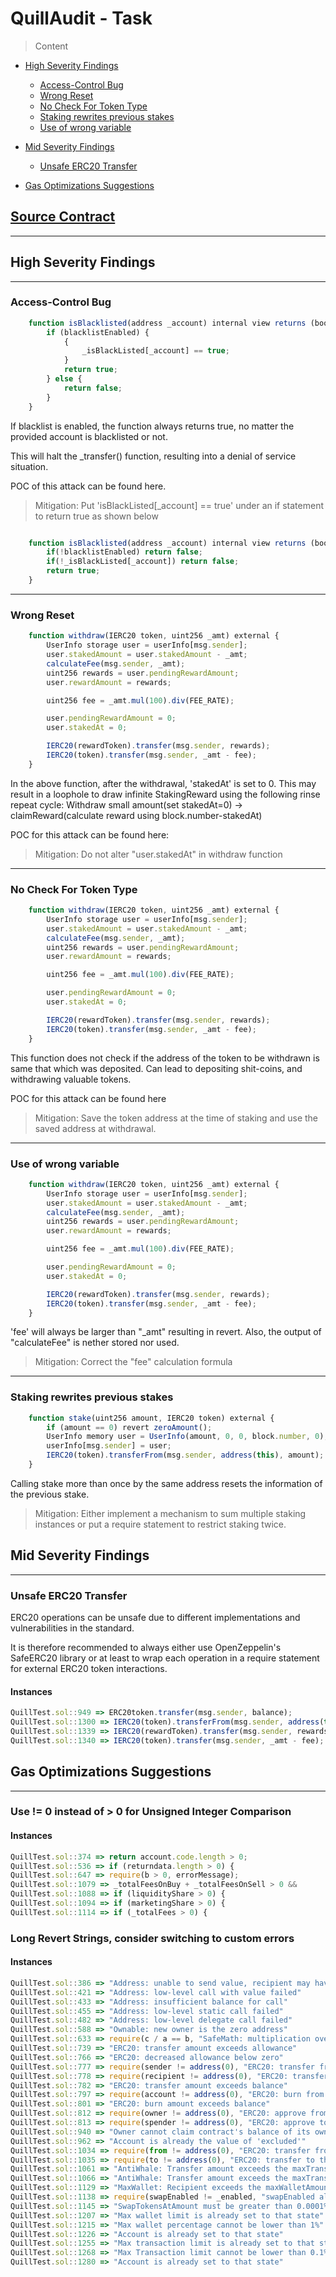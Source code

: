 # QuillAudit - Task

> Content

- [High Severity Findings](#high-severity-findings)

  - [Access-Control Bug](#access-control-bug)
  - [Wrong Reset](#wrong-reset)
  - [No Check For Token Type](#no-check-for-token-type)
  - [Staking rewrites previous stakes](#staking-rewrites-previous-stakes)
  - [Use of wrong variable](#use-of-wrong-variable)

- [Mid Severity Findings](#mid-severity-findings)

  - [Unsafe ERC20 Transfer](#unsafe-erc20-transfer)

- [Gas Optimizations Suggestions](#gas-optimizations-suggestions)

## [Source Contract](https://github.com/Quillhash/Audit_mocks/blob/main/QuillTest.sol)

---

## High Severity Findings

---

### Access-Control Bug

```js
    function isBlacklisted(address _account) internal view returns (bool) {
        if (blacklistEnabled) {
            {
                _isBlackListed[_account] == true;
            }
            return true;
        } else {
            return false;
        }
    }
```

If blacklist is enabled, the function always returns true, no matter the provided account is blacklisted or not.

This will halt the \_transfer() function, resulting into a denial of service situation.

POC of this attack can be found here.

> Mitigation: Put 'isBlackListed[_account] == true' under an if statement to return true as shown below

```js

    function isBlacklisted(address _account) internal view returns (bool) {
        if(!blacklistEnabled) return false;
        if(!_isBlackListed[_account]) return false;
        return true;
    }
```

---

### Wrong Reset

```js
    function withdraw(IERC20 token, uint256 _amt) external {
        UserInfo storage user = userInfo[msg.sender];
        user.stakedAmount = user.stakedAmount - _amt;
        calculateFee(msg.sender, _amt);
        uint256 rewards = user.pendingRewardAmount;
        user.rewardAmount = rewards;

        uint256 fee = _amt.mul(100).div(FEE_RATE);

        user.pendingRewardAmount = 0;
        user.stakedAt = 0;

        IERC20(rewardToken).transfer(msg.sender, rewards);
        IERC20(token).transfer(msg.sender, _amt - fee);
    }
```

In the above function, after the withdrawal, 'stakedAt' is set to 0.
This may result in a loophole to draw infinite StakingReward using the following rinse repeat cycle:
Withdraw small amount(set stakedAt=0) -> claimReward(calculate reward using block.number-stakedAt)

POC for this attack can be found here:

> Mitigation: Do not alter "user.stakedAt" in withdraw function

---

### No Check For Token Type

```js
    function withdraw(IERC20 token, uint256 _amt) external {
        UserInfo storage user = userInfo[msg.sender];
        user.stakedAmount = user.stakedAmount - _amt;
        calculateFee(msg.sender, _amt);
        uint256 rewards = user.pendingRewardAmount;
        user.rewardAmount = rewards;

        uint256 fee = _amt.mul(100).div(FEE_RATE);

        user.pendingRewardAmount = 0;
        user.stakedAt = 0;

        IERC20(rewardToken).transfer(msg.sender, rewards);
        IERC20(token).transfer(msg.sender, _amt - fee);
    }
```

This function does not check if the address of the token to be withdrawn is same that which was deposited. Can lead to depositing shit-coins, and withdrawing valuable tokens.

POC for this attack can be found here

> Mitigation: Save the token address at the time of staking and use the saved address at withdrawal.

---

### Use of wrong variable

```js
    function withdraw(IERC20 token, uint256 _amt) external {
        UserInfo storage user = userInfo[msg.sender];
        user.stakedAmount = user.stakedAmount - _amt;
        calculateFee(msg.sender, _amt);
        uint256 rewards = user.pendingRewardAmount;
        user.rewardAmount = rewards;

        uint256 fee = _amt.mul(100).div(FEE_RATE);

        user.pendingRewardAmount = 0;
        user.stakedAt = 0;

        IERC20(rewardToken).transfer(msg.sender, rewards);
        IERC20(token).transfer(msg.sender, _amt - fee);
    }
```

'fee' will always be larger than "\_amt" resulting in revert.
Also, the output of "calculateFee" is nether stored nor used.

> Mitigation: Correct the "fee" calculation formula

---

### Staking rewrites previous stakes

```js
    function stake(uint256 amount, IERC20 token) external {
        if (amount == 0) revert zeroAmount();
        UserInfo memory user = UserInfo(amount, 0, 0, block.number, 0);
        userInfo[msg.sender] = user;
        IERC20(token).transferFrom(msg.sender, address(this), amount);
    }
```

Calling stake more than once by the same address resets the information of the previous stake.

> Mitigation: Either implement a mechanism to sum multiple staking instances or put a require statement to restrict staking twice.

## Mid Severity Findings

---

### Unsafe ERC20 Transfer

ERC20 operations can be unsafe due to different implementations and vulnerabilities in the standard.

It is therefore recommended to always either use OpenZeppelin's SafeERC20 library or at least to wrap each operation in a require statement for external ERC20 token interactions.

#### Instances

```js
QuillTest.sol::949 => ERC20token.transfer(msg.sender, balance);
QuillTest.sol::1300 => IERC20(token).transferFrom(msg.sender, address(this), amount);
QuillTest.sol::1339 => IERC20(rewardToken).transfer(msg.sender, rewards);
QuillTest.sol::1340 => IERC20(token).transfer(msg.sender, _amt - fee);
```

## Gas Optimizations Suggestions

---

### Use != 0 instead of > 0 for Unsigned Integer Comparison

#### Instances

```js
QuillTest.sol::374 => return account.code.length > 0;
QuillTest.sol::536 => if (returndata.length > 0) {
QuillTest.sol::647 => require(b > 0, errorMessage);
QuillTest.sol::1079 => _totalFeesOnBuy + _totalFeesOnSell > 0 &&
QuillTest.sol::1088 => if (liquidityShare > 0) {
QuillTest.sol::1094 => if (marketingShare > 0) {
QuillTest.sol::1114 => if (_totalFees > 0) {
```

### Long Revert Strings, consider switching to custom errors

#### Instances

```js
QuillTest.sol::386 => "Address: unable to send value, recipient may have reverted"
QuillTest.sol::421 => "Address: low-level call with value failed"
QuillTest.sol::433 => "Address: insufficient balance for call"
QuillTest.sol::455 => "Address: low-level static call failed"
QuillTest.sol::482 => "Address: low-level delegate call failed"
QuillTest.sol::588 => "Ownable: new owner is the zero address"
QuillTest.sol::633 => require(c / a == b, "SafeMath: multiplication overflow");
QuillTest.sol::739 => "ERC20: transfer amount exceeds allowance"
QuillTest.sol::766 => "ERC20: decreased allowance below zero"
QuillTest.sol::777 => require(sender != address(0), "ERC20: transfer from the zero address");
QuillTest.sol::778 => require(recipient != address(0), "ERC20: transfer to the zero address");
QuillTest.sol::782 => "ERC20: transfer amount exceeds balance"
QuillTest.sol::797 => require(account != address(0), "ERC20: burn from the zero address");
QuillTest.sol::801 => "ERC20: burn amount exceeds balance"
QuillTest.sol::812 => require(owner != address(0), "ERC20: approve from the zero address");
QuillTest.sol::813 => require(spender != address(0), "ERC20: approve to the zero address");
QuillTest.sol::940 => "Owner cannot claim contract's balance of its own tokens"
QuillTest.sol::962 => "Account is already the value of 'excluded'"
QuillTest.sol::1034 => require(from != address(0), "ERC20: transfer from the zero address");
QuillTest.sol::1035 => require(to != address(0), "ERC20: transfer to the zero address");
QuillTest.sol::1061 => "AntiWhale: Transfer amount exceeds the maxTransactionAmount"
QuillTest.sol::1066 => "AntiWhale: Transfer amount exceeds the maxTransactionAmount"
QuillTest.sol::1129 => "MaxWallet: Recipient exceeds the maxWalletAmount"
QuillTest.sol::1138 => require(swapEnabled != _enabled, "swapEnabled already at this state.");
QuillTest.sol::1145 => "SwapTokensAtAmount must be greater than 0.0001% of total supply"
QuillTest.sol::1207 => "Max wallet limit is already set to that state"
QuillTest.sol::1215 => "Max wallet percentage cannot be lower than 1%"
QuillTest.sol::1226 => "Account is already set to that state"
QuillTest.sol::1255 => "Max transaction limit is already set to that state"
QuillTest.sol::1268 => "Max Transaction limit cannot be lower than 0.1% of total supply"
QuillTest.sol::1280 => "Account is already set to that state"
```

